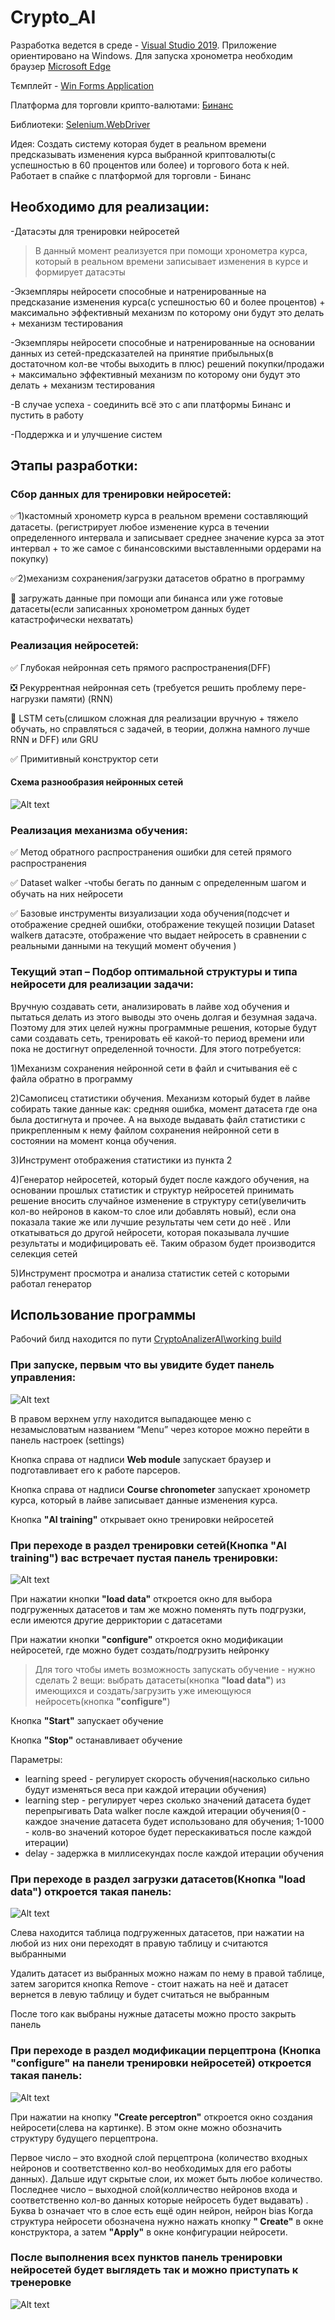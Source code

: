 # Crypto_AI

Разработка ведется в среде - [Visual Studio 2019](https://visualstudio.microsoft.com/ru/vs/older-downloads/). Приложение ориентировано на Windows. Для запуска хронометра необходим браузер [Microsoft Edge]( https://www.microsoft.com/ru-ru/edge?form=MA13FJ)

Тємплейт - [Win Forms Application]( https://learn.microsoft.com/en-us/dotnet/desktop/winforms/overview/?view=netdesktop-7.0)

Платформа для торговли крипто-валютами:  [Бинанс](https://www.binance.com/ru-UA)

Библиотеки:  [Selenium.WebDriver](https://www.selenium.dev/documentation/webdriver/)

Идея: Создать систему которая будет в реальном времени предсказывать изменения курса выбранной криптовалюты(с успешностью в 60 процентов или более) и торгового бота к ней. Работает в спайке с платформой для торговли - Бинанс



## Необходимо для реализации:
-Датасэты для тренировки нейросетей
>В данный момент реализуется при помощи хронометра курса, который в реальном времени записывает изменения в курсе и формирует датасэты

-Экземпляры нейросети способные и натренированные на предсказание изменения курса(с успешностью 60 и более процентов)  + максимально эффективный механизм по которому они будут это делать + механизм тестирования

-Экземпляры нейросети способные и натренированные на основании данных из сетей-предсказателей на принятие прибыльных(в достаточном кол-ве чтобы выходить в плюс)  решений покупки/продажи  + максимально эффективный механизм по которому они будут это делать + механизм тестирования

-В случае успеха - соединить всё это с апи платформы Бинанс и пустить в работу

-Поддержка и и улучшение систем

## Этапы разработки:

### Сбор данных для тренировки нейросетей:

:white_check_mark:1)кастомный хронометр курса в реальном времени составляющий датасеты. (регистрирует любое изменение курса в течении определенного интервала  и записывает среднее значение курса за этот интервал + то же самое с бинансовскими выставленными ордерами на покупку)

:white_check_mark:2)механизм сохранения/загрузки датасетов обратно в программу

:black_square_button: загружать данные при помощи апи бинанса или уже готовые датасеты(если записанных хронометром данных будет катастрофически нехватать)

### Реализация нейросетей:

:white_check_mark: Глубокая нейронная сеть прямого распространения(DFF)

:negative_squared_cross_mark: Рекуррентная нейронная сеть (требуется решить проблему пере-нагрузки памяти) (RNN)

:black_square_button: LSTM сеть(слишком сложная для реализации вручную + тяжело обучать, но справляться с задачей, в теории, должна намного лучше RNN и  DFF) или GRU

:white_check_mark:  Примитивный конструктор сети

#### Схема разнообразия нейронных сетей
![Alt text](https://github.com/TheFgut/Crypto_AI/blob/main/forGithub/neuralnetworks-880x1320.jpg "виды нейронных сетей")

### Реализация механизма обучения:

:white_check_mark: Метод обратного распространения ошибки для сетей прямого распространения

:white_check_mark: Dataset walker -чтобы бегать по данным с определенным шагом и обучать на них нейросети

:white_check_mark: Базовые инструменты визуализации хода обучения(подсчет и отображение средней ошибки, отображение текущей позиции Dataset walkerв датасэте, отображение что выдает нейросеть в сравнении с реальными данными на текущий момент обучения )

### Текущий этап – Подбор оптимальной структуры и типа нейросети для реализации задачи:

Вручную создавать сети, анализировать в лайве ход обучения и пытаться делать из этого выводы это очень долгая и безумная задача. Поэтому для этих целей нужны программные решения, которые будут сами создавать сеть, тренировать её какой-то период  времени или пока не достигнут определенной точности. Для этого потребуется:

1)Механизм сохранения нейронной сети в файл и считывания её с файла обратно в программу

2)Самописец статистики обучения. Механизм который будет в лайве собирать такие данные как: средняя ошибка, момент датасета где она была достигнута и прочее. А на выходе выдавать файл статистики с прикрепленным к нему файлом сохранения нейронной сети в состоянии на момент конца обучения.

3)Инструмент отображения статистики из пункта 2

4)Генератор нейросетей, который будет после каждого обучения, на основании прошлых статистик и структур нейросетей принимать решение  вносить случайное изменение в структуру сети(увеличить кол-во нейронов в каком-то слое или добавлять новый), если она показала такие же или лучшие результаты чем сети до неё .  Или откатываться до другой нейросети, которая показывала лучшие результаты и модифицировать её. Таким образом будет производится селекция сетей

5)Инструмент просмотра и анализа статистик сетей с которыми работал генератор

## Использование программы

Рабочий билд находится по пути [CryptoAnalizerAI\working build](https://github.com/TheFgut/Crypto_AI/tree/main/working_build)

### При запуске, первым что вы увидите будет  панель управления:
![Alt text](https://github.com/TheFgut/Crypto_AI/blob/main/forGithub/tutor/controlPanelWindow.png " панель управления ")

В правом верхнем углу находится выпадающее меню с незамысловатым названием “Menu” через которое можно перейти в панель настроек (settings)

Кнопка справа от надписи **Web module** запускает браузер и подготавливает его к работе парсеров. 

Кнопка справа от надписи **Course chronometer** запускает хронометр курса, который в лайве записывает данные изменения курса.

Кнопка **"AI training"** открывает окно тренировки нейросетей 

### При переходе в раздел тренировки сетей(Кнопка **"AI training"**) вас встречает пустая панель тренировки:

![Alt text](https://github.com/TheFgut/Crypto_AI/blob/main/forGithub/tutor/emptyTrainingWindow.png " панель тренировки нейросетей ")

При нажатии кнопки **"load data"** откроется окно для выбора подгруженных датасетов и там же можно поменять путь подгрузки, если имеются другие дерриктории с датасетами

При нажатии кнопки **"configure"** откроется окно модификации нейросетей, где можно будет создать/подгрузить нейронку

>Для того чтобы иметь возможность запускать обучение - нужно сделать 2 вещи: выбрать датасеты(кнопка **"load data"**) из имеющихся и создать/загрузить уже имеющуюся нейросеть(кнопка **"configure"**)

Кнопка **"Start"** запускает обучение

Кнопка **"Stop"** останавливает обучение

Параметры:

* learning speed - регулирует скорость обучения(насколько сильно будут изменяться веса при каждой итерации обучения)
* learning step - регулирует через сколько значений датасета будет перепрыгивать Data walker после каждой итерации обучения(0 - каждое значение датасета будет использовано для обучения; 1-1000 - колв-во значений которое будет перескакиваться после каждой итерации)
* delay - задержка в миллисекундах после каждой итерации обучения

### При переходе в раздел загрузки датасетов(Кнопка **"load data"**) откроется такая панель:

![Alt text](https://github.com/TheFgut/Crypto_AI/blob/main/forGithub/tutor/datasetLoader.png " панель загрузки датасетов ")

Слева находится таблица подгруженных датасетов, при нажатии на любой из них они переходят в правую таблицу и считаются выбранными

Удалить датасет из выбранных можно нажам по нему в правой таблице, затем загорится кнопка Remove - стоит нажать на неё и датасет вернется в левую таблицу и будет считаться не выбранным

После того как выбраны нужные датасеты можно просто закрыть панель

### При переходе в раздел модификации перцептрона (Кнопка **"configure"** на панели тренировки нейросетей) откроется такая панель:

![Alt text](https://github.com/TheFgut/Crypto_AI/blob/main/forGithub/tutor/perceptronCreater.png " панель создания нейросетей ")

При нажатии на кнопку **"Create perceptron"** откроется окно создания нейросети(слева на картинке). В этом окне можно обозначить структуру будущего перцептрона.

Первое число – это входной слой перцептрона (количество входных нейронов и соответственно кол-во необходимых для его работы данных). Дальше идут скрытые слои, их может быть любое количество. Последнее число – выходной слой(колличество нейронов входа и соответственно кол-во данных которые нейросеть будет выдавать) . Буква b означает что в слое есть ещё один нейрон, нейрон bias
Когда структура нейросети обозначена нужно нажать кнопку **" Create"**  в окне конструктора, а затем **"Apply"**  в окне конфигурации нейросети.

### После выполнения всех пунктов  панель тренировки нейросетей будет выглядеть так и можно приступать к тренеровке
![Alt text](https://github.com/TheFgut/Crypto_AI/blob/main/forGithub/tutor/ConfiguredTrainingWindow.png " панель обучения нейросетей при выполнении всех условий для обучения ")

